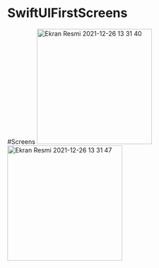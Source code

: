 # SwiftUIFirstScreens


#Screens
<img width="260" alt="Ekran Resmi 2021-12-26 13 31 40" src="https://user-images.githubusercontent.com/62101026/147405722-cadf45d5-c8be-4c2d-9438-f10e7c45df41.png">
<img width="260" alt="Ekran Resmi 2021-12-26 13 31 47" src="https://user-images.githubusercontent.com/62101026/147405725-dad1509b-1717-4bb1-9487-53daabb0db96.png">

